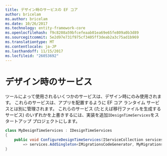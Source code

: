 ```yaml
---
title: デザイン時のサービスの EF コア
author: bricelam
ms.author: bricelam
ms.date: 10/26/2017
ms.technology: entity-framework-core
ms.openlocfilehash: f9c8208a59bfcefeaab01ea69e65fe809a0b3d89
ms.sourcegitcommit: 5e2d97e731f975cf3405ff3deab2a3c75ad1b969
ms.translationtype: MT
ms.contentlocale: ja-JP
ms.lasthandoff: 11/15/2017
ms.locfileid: "26053692"
---
```

<a name="design-time-services"></a>デザイン時のサービス
====================
ツールによって使用されるいくつかのサービスは、デザイン時にのみ使用されます。 これらのサービスは、アプリを配置するように EF コア ランタイム サービスとは別に管理されます。 これらのサービス (たとえば移行ファイルを生成するサービス) のいずれかを上書きするには、実装を追加`IDesignTimeServices`をスタートアップ プロジェクトにします。

``` csharp
class MyDesignTimeServices : IDesignTimeServices
{
    public void ConfigureDesignTimeServices(IServiceCollection services)
        => services.AddSingleton<IMigrationsCodeGenerator, MyMigrationsCodeGenerator>()
}
```
